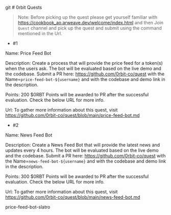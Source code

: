 git # 0rbit Quests

> Note: Before picking up the quest please get yourself familiar with https://cookbook_ao.arweave.dev/welcome/index.html and then  Join `Quest` channel and pick up the quest and submit using the command mentioned in the Url.

- #1

Name: Price Feed Bot

Description: Create a process that will provide the price feed for a token(s) when the users ask. The bot will be evaluated based on the live demo and the codebase. 
Submit a PR here: https://github.com/0rbit-co/quest with the Name=`price-feed-bot-${username}` and with the codebase and demo link in the description.

Points: 200 $0RBT Points will be awarded to PR after the successful evaluation. Check the below URL for more info.

Url: To gather more information about this quest, visit https://github.com/0rbit-co/quest/blob/main/price-feed-bot.md

- #2

Name: News Feed Bot

Description: Create a News Feed Bot that will provide the latest news and updates every 4 hours. The bot will be evaluated based on the live demo and the codebase. 
Submit a PR here: https://github.com/0rbit-co/quest with the Name=`news-feed-bot-${username}` and with the codebase and demo link in the description.

Points: 300 $0RBT Points will be awarded to PR after the successful evaluation. Check the below URL for more info.

Url: To gather more information about this quest, visit https://github.com/0rbit-co/quest/blob/main/news-feed-bot.md




price-feed-bot-slatro